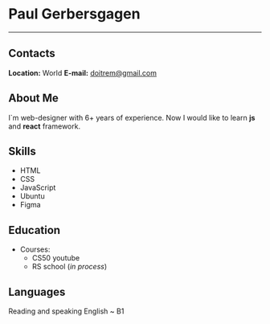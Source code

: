 # Paul Gerbersgagen
---
## Contacts
**Location:** World
**E-mail:** doitrem@gmail.com  


## About Me  
I`m web-designer with 6+ years of experience. Now I would like to learn __js__ and __react__ framework.

## Skills 
* HTML
* CSS
* JavaScript
* Ubuntu
* Figma

## Education
* Courses:
    + CS50 youtube
    + RS school (_in process_)

## Languages
Reading and speaking English ~ B1 